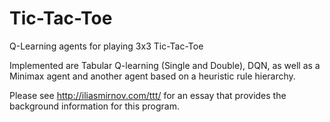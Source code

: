 # Tic-Tac-Toe
Q-Learning agents for playing 3x3 Tic-Tac-Toe

Implemented are Tabular Q-learning (Single and Double), DQN, as well as a Minimax agent and another agent based
on a heuristic rule hierarchy.

Please see http://iliasmirnov.com/ttt/ for an essay that provides the background information for this program.
